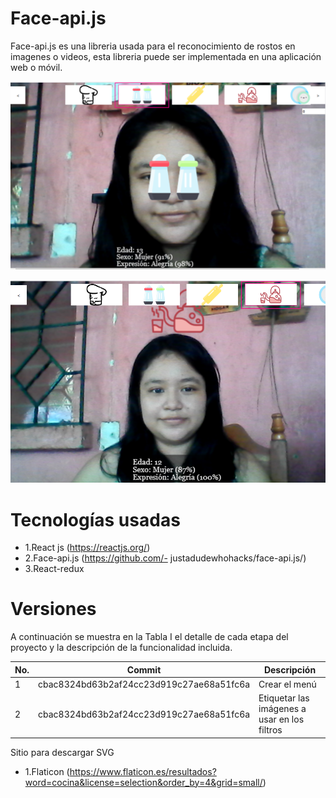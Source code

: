 # Face-api.js

Face-api.js es una libreria usada para el reconocimiento de rostos en imagenes o videos, 
esta libreria puede ser implementada en una aplicación web o móvil.


[![Filtro](/readme_image/Filtro1.PNG)](img/readme_image/Filtro1.PNG)

[![Filtro](/readme_image/Filtro2.PNG)](img/readme_image/Filtro2.PNG)

# Tecnologías usadas
- 1.React js (https://reactjs.org/)
- 2.Face-api.js (https://github.com/- justadudewhohacks/face-api.js/)
- 3.React-redux


# Versiones

A continuación se muestra en la Tabla I el detalle de cada etapa del proyecto y la descripción de la funcionalidad incluida.

| No. | Commit | Descripción |
| ------ | ------ | ------ |
| 1 |  cbac8324bd63b2af24cc23d919c27ae68a51fc6a  | Crear el menú|
| 2 |  cbac8324bd63b2af24cc23d919c27ae68a51fc6a  | Etiquetar las imágenes a usar en los filtros|

Sitio para descargar SVG
- 1.Flaticon (https://www.flaticon.es/resultados?word=cocina&license=selection&order_by=4&grid=small/)